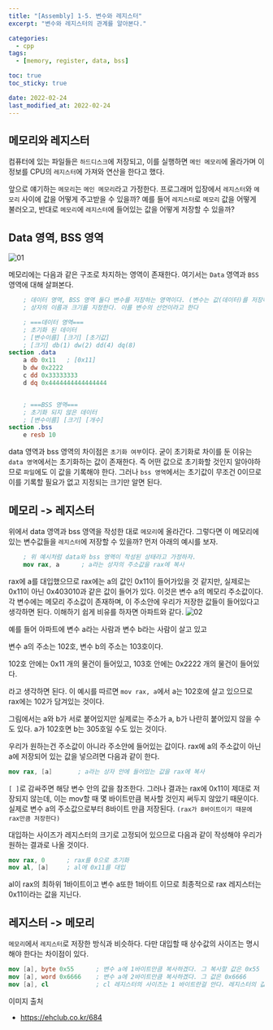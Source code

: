 ```yaml
---
title: "[Assembly] 1-5. 변수와 레지스터"
excerpt: "변수와 레지스터의 관계를 알아본다."

categories:
  - cpp
tags:
  - [memory, register, data, bss]

toc: true
toc_sticky: true

date: 2022-02-24
last_modified_at: 2022-02-24
---
```


## 메모리와 레지스터

컴퓨터에 있는 파일들은 `하드디스크`에 저장되고, 이를 실행하면 `메인 메모리`에 올라가며 이 정보를 CPU의 `레지스터`에 가져와 연산을 한다고 했다.

앞으로 얘기하는 `메모리`는 `메인 메모리`라고 가정한다. 프로그래머 입장에서 `레지스터`와 `메모리` 사이에 값을 어떻게 주고받을 수 있을까? 예를 들어 `레지스터`로 `메모리` 값을 어떻게 불러오고, 반대로 `메모리`에 `레지스터`에 들어있는 값을 어떻게 저장할 수 있을까?

## Data 영역, BSS 영역

![01](https://user-images.githubusercontent.com/54501928/155619384-2a4b118c-6337-4f76-b3bc-fc04506f28ba.png)

메모리에는 다음과 같은 구조로 차지하는 영역이 존재한다. 여기서는 `Data` 영역과 `BSS`영역에 대해 살펴본다.

```nasm
    ; 데이터 영역, BSS 영역 둘다 변수를 저장하는 영역이다. (변수는 값(데이터)를 저장하는 상자이다)
    ; 상자의 이름과 크기를 지정한다. 이를 변수의 선언이라고 한다

    ; ===데이터 영역===
    ; 초기화 된 데이터
    ; [변수이름] [크기] [초기값]
    ; [크기] db(1) dw(2) dd(4) dq(8)
section .data
    a db 0x11   ; [0x11]
    b dw 0x2222
    c dd 0x33333333
    d dq 0x4444444444444444


    ; ===BSS 영역===
    ; 초기화 되지 않은 데이터
    ; [변수이름] [크기] [개수]
section .bss
    e resb 10
```

data 영역과 bss 영역의 차이점은 `초기화 여부`이다. 굳이 초기화로 차이를 둔 이유는 `data 영역`에서는 초기화하는 값이 존재한다. 즉 어떤 값으로 초기화할 것인지 알아야하므로 `파일`에도 이 값을 기록해야 한다. 그러나 `bss 영역`에서는 초기값이 무조건 0이므로 이를 기록할 필요가 없고 지정되는 크기만 알면 된다.

## 메모리 -> 레지스터

위에서 data 영역과 bss 영역을 작성한 대로 `메모리`에 올라간다. 그렇다면 이 메모리에 있는 변수값들을 `레지스터`에 저장할 수 있을까? 먼저 아래의 예시를 보자.
```nasm
    ; 위 예시처럼 data와 bss 영역이 작성된 상태라고 가정하자.
    mov rax, a      ; a라는 상자의 주소값을 rax에 복사
```
rax에 a를 대입했으므로 rax에는 a의 값인 0x11이 들어가있을 것 같지만, 실제로는 0x11이 아닌 0x403010과 같은 값이 들어가 있다. 이것은 변수 a의 메모리 주소값이다. 각 변수에는 메모리 주소값이 존재하며, 이 주소안에 우리가 저장한 값들이 들어있다고 생각하면 된다. 이해하기 쉽게 비유를 하자면 아파트와 같다.
![02](https://user-images.githubusercontent.com/54501928/155623109-21fdbfed-b61d-4e26-b9e6-cce38edc7305.png)

예를 들어 아파트에 변수 a라는 사람과 변수 b라는 사람이 살고 있고

변수 a의 주소는 102호, 변수 b의 주소는 103호이다.

102호 안에는 0x11 개의 물건이 들어있고, 103호 안에는 0x2222 개의 물건이 들어있다.

라고 생각하면 된다. 이 예시를 따르면 `mov rax, a`에서 a는 102호에 살고 있으므로 rax에는 102가 담겨있는 것이다.

그림에서는 a와 b가 서로 붙어있지만 실제로는 주소가 a, b가 나란히 붙어있지 않을 수도 있다. a가 102호면 b는 305호일 수도 있는 것이다.

우리가 원하는건 주소값이 아니라 주소안에 들어있는 값이다. rax에 a의 주소값이 아닌 a에 저장되어 있는 값을 넣으려면 다음과 같이 한다.
```nasm
mov rax, [a]       ; a라는 상자 안에 들어있는 값을 rax에 복사 
```

`[ ]`로 감싸주면 해당 변수 안의 값을 참조한다. 그러나 결과는 rax에 0x11이 제대로 저장되지 않는데, 이는 mov할 때 몇 바이트만큼 복사할 것인지 써두지 않았기 때문이다. 실제로 변수 a의 주소값으로부터 8바이트 만큼 저장된다. `(rax가 8바이트이기 때문에 rax만큼 저장한다)`

대입하는 사이즈가 레지스터의 크기로 고정되어 있으므로 다음과 같이 작성해야 우리가 원하는 결과로 나올 것이다.
```nasm
mov rax, 0      ; rax를 0으로 초기화
mov al, [a]     ; al에 0x11를 대입
```

al이 rax의 최하위 1바이트이고 변수 a또한 1바이트 이므로 최종적으로 rax 레지스터는 0x11이라는 값을 지닌다.

## 레지스터 -> 메모리

`메모리`에서 `레지스터`로 저장한 방식과 비슷하다. 다만 대입할 때 상수값의 사이즈는 명시해야 한다는 차이점이 있다.
```nasm
mov [a], byte 0x55      ; 변수 a에 1바이트만큼 복사하겠다. 그 복사할 값은 0x55
mov [a], word 0x6666    ; 변수 a에 2바이트만큼 복사하겠다. 그 값은 0x6666
mov [a], cl             ; cl 레지스터의 사이즈는 1 바이트란걸 안다. 레지스터의 값을 저장할 때는 사이즈 명시 X
```

이미지 출처
* https://ehclub.co.kr/684